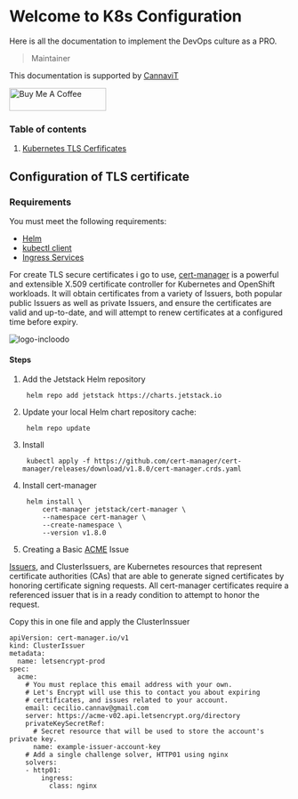 # Welcome to K8s Configuration


Here is all the documentation to implement the DevOps culture as a PRO. 


> Maintainer

This documentation is supported by [CannaviT](https://github.com/cannavit)


<a href="https://www.buymeacoffee.com/cannavit" target="_blank"><img src="https://cdn.buymeacoffee.com/buttons/default-orange.png" alt="Buy Me A Coffee" height="41" width="174"></a>
###  Table of contents

1. [Kubernetes TLS Cerfificates](#tls-certificates)


## Configuration of TLS certificate <a name="tls-certificates"></a>


### Requirements

You must meet the following requirements: 

- [Helm](https://helm.sh/docs/intro/install/#helm)
- [kubectl client](https://kubernetes.io/docs/tasks/tools/)
- [Ingress Services](https://kubernetes.io/docs/concepts/services-networking/ingress/)


For create TLS secure certificates i go to use, [cert-manager](https://cert-manager.io/) is a powerful and extensible X.509 certificate controller for Kubernetes and OpenShift workloads. It will obtain certificates from a variety of Issuers, both popular public Issuers as well as private Issuers, and ensure the certificates are valid and up-to-date, and will attempt to renew certificates at a configured time before expiry.

![logo-incloodo](https://cert-manager.io/images/cert-manager-graphic.svg ':size=100%')

#### Steps

1. Add the Jetstack Helm repository

        helm repo add jetstack https://charts.jetstack.io

2. Update your local Helm chart repository cache:

        helm repo update

3. Install

        kubectl apply -f https://github.com/cert-manager/cert-manager/releases/download/v1.8.0/cert-manager.crds.yaml

4. Install cert-manager

        helm install \
            cert-manager jetstack/cert-manager \
            --namespace cert-manager \
            --create-namespace \
            --version v1.8.0

5. Creating a Basic [ACME](https://cert-manager.io/docs/configuration/acme/#creating-a-basic-acme-issuer) Issue

[Issuers](https://cert-manager.io/docs/concepts/issuer/), and ClusterIssuers, are Kubernetes resources that represent certificate authorities (CAs) that are able to generate signed certificates by honoring certificate signing requests. All cert-manager certificates require a referenced issuer that is in a ready condition to attempt to honor the request.


Copy this in one file and apply the ClusterInssuer

    apiVersion: cert-manager.io/v1
    kind: ClusterIssuer
    metadata:
      name: letsencrypt-prod
    spec:
      acme:
        # You must replace this email address with your own.
        # Let's Encrypt will use this to contact you about expiring
        # certificates, and issues related to your account.
        email: cecilio.cannav@gmail.com
        server: https://acme-v02.api.letsencrypt.org/directory
        privateKeySecretRef:
          # Secret resource that will be used to store the account's private key.
          name: example-issuer-account-key 
        # Add a single challenge solver, HTTP01 using nginx
        solvers:
        - http01:
            ingress:
              class: nginx